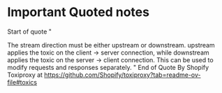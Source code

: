 # Important Quoted notes 

Start of quote 
"

The stream direction must be either upstream or downstream. upstream applies the toxic on the client -> server connection, while downstream applies the toxic on the server -> client connection. This can be used to modify requests and responses separately.
"
End of Quote 
By Shopify Toxiproxy at https://github.com/Shopify/toxiproxy?tab=readme-ov-file#toxics 